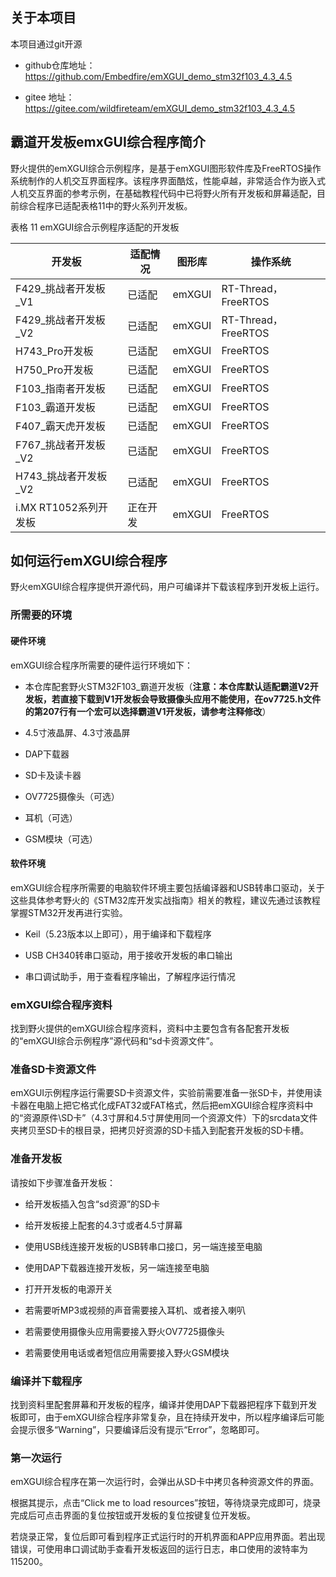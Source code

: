 关于本项目
------------------
本项目通过git开源
-  github仓库地址：https://github.com/Embedfire/emXGUI_demo_stm32f103_4.3_4.5

-  gitee 地址：https://gitee.com/wildfireteam/emXGUI_demo_stm32f103_4.3_4.5

霸道开发板emxGUI综合程序简介
------------------

野火提供的emXGUI综合示例程序，是基于emXGUI图形软件库及FreeRTOS操作系统制作的人机交互界面程序。该程序界面酷炫，性能卓越，非常适合作为嵌入式人机交互界面的参考示例，在基础教程代码中已将野火所有开发板和屏幕适配，目前综合程序已适配表格11中的野火系列开发板。

表格 11 emXGUI综合示例程序适配的开发板

| 开发板                | 适配情况 | 图形库 | 操作系统                 |
|-----------------------|----------|--------|-----------------------|
| F429_挑战者开发板_V1   | 已适配   | emXGUI | RT-Thread，FreeRTOS     |
| F429_挑战者开发板_V2   | 已适配   | emXGUI | RT-Thread，FreeRTOS     |
| H743_Pro开发板        | 已适配   | emXGUI | FreeRTOS               |
| H750_Pro开发板        | 已适配   | emXGUI | FreeRTOS               |
| F103_指南者开发板       | 已适配   | emXGUI  |FreeRTOS               |
| F103_霸道开发板       | 已适配   | emXGUI  |FreeRTOS               |
| F407_霸天虎开发板     | 已适配    | emXGUI | FreeRTOS                |
| F767_挑战者开发板_V2  | 已适配 | emXGUI | FreeRTOS                |
| H743_挑战者开发板_V2 | 已适配 | emXGUI | FreeRTOS                |
| i.MX RT1052系列开发板 | 正在开发 | emXGUI | FreeRTOS                |

如何运行emXGUI综合程序
----------------------

野火emXGUI综合程序提供开源代码，用户可编译并下载该程序到开发板上运行。

### 所需要的环境

#### 硬件环境

emXGUI综合程序所需要的硬件运行环境如下：

-   本仓库配套野火STM32F103_霸道开发板（**注意：本仓库默认适配霸道V2开发板，若直接下载到V1开发板会导致摄像头应用不能使用，在ov7725.h文件的第207行有一个宏可以选择霸道V1开发板，请参考注释修改**）

-   4.5寸液晶屏、4.3寸液晶屏

-   DAP下载器

-   SD卡及读卡器

-   OV7725摄像头（可选）

-   耳机（可选）

-   GSM模块（可选）

#### 软件环境

emXGUI综合程序所需要的电脑软件环境主要包括编译器和USB转串口驱动，关于这些具体参考野火的《STM32库开发实战指南》相关的教程，建议先通过该教程掌握STM32开发再进行实验。

-   Keil（5.23版本以上即可），用于编译和下载程序

-   USB CH340转串口驱动，用于接收开发板的串口输出

-   串口调试助手，用于查看程序输出，了解程序运行情况

### emXGUI综合程序资料

找到野火提供的emXGUI综合程序资料，资料中主要包含有各配套开发板的“emXGUI综合示例程序”源代码和“sd卡资源文件”。

### 准备SD卡资源文件

emXGUI示例程序运行需要SD卡资源文件，实验前需要准备一张SD卡，并使用读卡器在电脑上把它格式化成FAT32或FAT格式，然后把emXGUI综合程序资料中的“资源原件\SD卡”（4.3寸屏和4.5寸屏使用同一个资源文件）下的srcdata文件夹拷贝至SD卡的根目录，把拷贝好资源的SD卡插入到配套开发板的SD卡槽。

### 准备开发板

请按如下步骤准备开发板：

-   给开发板插入包含“sd资源”的SD卡

-   给开发板接上配套的4.3寸或者4.5寸屏幕

-   使用USB线连接开发板的USB转串口接口，另一端连接至电脑

-   使用DAP下载器连接开发板，另一端连接至电脑

-   打开开发板的电源开关

-   若需要听MP3或视频的声音需要接入耳机、或者接入喇叭

-   若需要使用摄像头应用需要接入野火OV7725摄像头

-   若需要使用电话或者短信应用需要接入野火GSM模块

### 编译并下载程序

找到资料里配套屏幕和开发板的程序，编译并使用DAP下载器把程序下载到开发板即可，由于emXGUI综合程序非常复杂，且在持续开发中，所以程序编译后可能会提示很多“Warning”，只要编译后没有提示“Error”，忽略即可。

### 第一次运行

emXGUI综合程序在第一次运行时，会弹出从SD卡中拷贝各种资源文件的界面。

根据其提示，点击“Click me to load
resources”按钮，等待烧录完成即可，烧录完成后可点击界面的复位按钮或开发板的复位按键复位开发板。

若烧录正常，复位后即可看到程序正式运行时的开机界面和APP应用界面。若出现错误，可使用串口调试助手查看开发板返回的运行日志，串口使用的波特率为115200。
